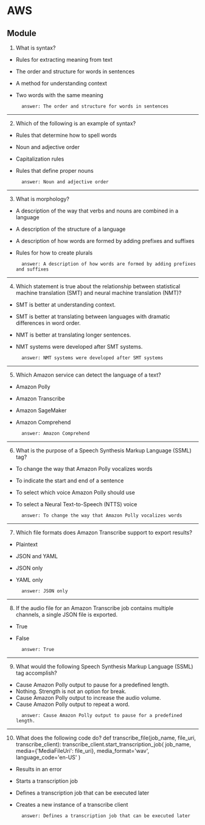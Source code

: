 # AWS
## Module 

1. What is syntax?
* Rules for extracting meaning from text
* The order and structure for words in sentences
* A method for understanding context
* Two words with the same meaning

        answer: The order and structure for words in sentences
---

2. Which of the following is an example of syntax?
* Rules that determine how to spell words
* Noun and adjective order
* Capitalization rules
* Rules that define proper nouns

        answer: Noun and adjective order
---

3. What is morphology?
* A description of the way that verbs and nouns are combined in a language
* A description of the structure of a language
* A description of how words are formed by adding prefixes and suffixes
* Rules for how to create plurals

        answer: A description of how words are formed by adding prefixes and suffixes
---

4. Which statement is true about the relationship between statistical machine
translation (SMT) and neural machine translation (NMT)?
* SMT is better at understanding context.
* SMT is better at translating between languages with dramatic differences in
  word order.
* NMT is better at translating longer sentences.
* NMT systems were developed after SMT systems.

        answer: NMT systems were developed after SMT systems 
---

5. Which Amazon service can detect the language of a text?
* Amazon Polly
* Amazon Transcribe
* Amazon SageMaker
* Amazon Comprehend

        answer: Amazon Comprehend
---

6. What is the purpose of a Speech Synthesis Markup Language (SSML) tag?
* To change the way that Amazon Polly vocalizes words
* To indicate the start and end of a sentence
* To select which voice Amazon Polly should use
* To select a Neural Text-to-Speech (NTTS) voice

        answer: To change the way that Amazon Polly vocalizes words
---

7. Which file formats does Amazon Transcribe support to export results?
* Plaintext
* JSON and YAML
* JSON only
* YAML only

        answer: JSON only
---

8. If the audio file for an Amazon Transcribe job contains multiple channels, a single
JSON file is exported.
* True
* False

        answer: True
---

9. What would the following Speech Synthesis Markup Language (SSML) tag
accomplish?
* <break strength="strong" time="3s"/>
  Cause Amazon Polly output to pause for a predefined length.
* <break strength="strong" time="3s"/>
  Nothing. Strength is not an option for break.
* <break strength="strong" time="3s"/>
  Cause Amazon Polly output to increase the audio volume.
* <break strength="strong" time="3s"/>
  Cause Amazon Polly output to repeat a word.

        answer: Cause Amazon Polly output to pause for a predefined length.
---

10. What does the following code do?
def transcribe_file(job_name, file_uri, transcribe_client):
    transcribe_client.start_transcription_job(
        job_name,
        media={'MediaFileUri': file_uri},
        media_format='wav',
        language_code='en-US'
    )
* Results in an error
* Starts a transcription job
* Defines a transcription job that can be executed later
* Creates a new instance of a transcribe client

        answer: Defines a transcription job that can be executed later

